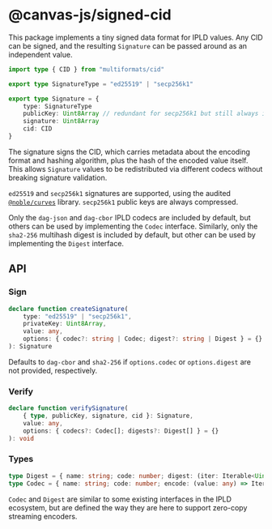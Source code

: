 # @canvas-js/signed-cid

This package implements a tiny signed data format for IPLD values. Any CID can be signed, and the resulting `Signature` can be passed around as an independent value.

```ts
import type { CID } from "multiformats/cid"

export type SignatureType = "ed25519" | "secp256k1"

export type Signature = {
	type: SignatureType
	publicKey: Uint8Array // redundant for secp256k1 but still always included
	signature: Uint8Array
	cid: CID
}
```

The signature signs the CID, which carries metadata about the encoding format and hashing algorithm, plus the hash of the encoded value itself. This allows `Signature` values to be redistributed via different codecs without breaking signature validation.

`ed25519` and `secp256k1` signatures are supported, using the audited [`@noble/curves`](https://github.com/paulmillr/noble-curves) library. `secp256k1` public keys are always compressed.

Only the `dag-json` and `dag-cbor` IPLD codecs are included by default, but others can be used by implementing the `Codec` interface. Similarly, only the `sha2-256` multihash digest is included by default, but other can be used by implementing the `Digest` interface.

## API

### Sign

```ts
declare function createSignature(
	type: "ed25519" | "secp256k1",
	privateKey: Uint8Array,
	value: any,
	options: { codec?: string | Codec; digest?: string | Digest } = {}
): Signature
```

Defaults to `dag-cbor` and `sha2-256` if `options.codec` or `options.digest` are not provided, respectively.

### Verify

```ts
declare function verifySignature(
	{ type, publicKey, signature, cid }: Signature,
	value: any,
	options: { codecs?: Codec[]; digests?: Digest[] } = {}
): void
```

### Types

```ts
type Digest = { name: string; code: number; digest: (iter: Iterable<Uint8Array>) => Uint8Array }
type Codec = { name: string; code: number; encode: (value: any) => Iterable<Uint8Array> }
```

`Codec` and `Digest` are similar to some existing interfaces in the IPLD ecosystem, but are defined the way they are here to support zero-copy streaming encoders.

